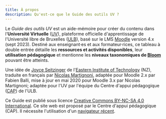 ```yaml
---
title: À propos
description: Qu'est-ce que le Guide des outils UV ?
---
```


Le _Guide des outils UV_ est un aide-mémoire pour créer du contenu dans l'**Université Virtuelle** ([UV](UV)), plateforme officielle d'apprentissage de l'Université libre de Bruxelles ([ULB][ULB]), basé sur le LMS [Moodle](Moodle) version 4.x (sept 2023). Destiné aux enseignant·es et aux formateur·rices, ce tableau à double entrée détaille les **ressources et activités disponibles**, leur **utilisation pédagogique** et mentionne les **niveaux taxonomiques de [Bloom][bloom]** pouvant être atteints.



Une idée de [Joyce Seitzinger](https://twitter.com/catspyjamasnz) de l'[Eastern Institute of Technology](https://www.eit.ac.nz/) (NZ), traduite en français par [Nicolas Martignoni][nm], adaptée pour Moodle 2.x par Fabien Balli, mise à jour en mai 2020 pour Moodle 3.x par Nicolas Martignoni; adaptée pour l'UV par l'équipe du Centre d'appui pédagogique ([CAP][CAP]) de l'ULB. 

Ce Guide est publié sous licence [Creative Commons BY-NC-SA 4.0 International][cc].
Ce site web est proposé par le Centre d'appui pédagogique (CAP). Il nécessite l'utilisation d'un [navigateur récent][browser].

 [Moodle]: https://moodle.org/
 [bloom]: https://fr.wikipedia.org/wiki/Taxonomie_de_Bloom
 [cc]: https://creativecommons.org/licenses/by-nc-sa/4.0/
 [browser]: https://browsehappy.com/
 [nm]: https://blog.martignoni.net/a-propos/
 [UV]: https://uv.ulb.ac.be/
 [CAP]: https://www.ulb.be/fr/l-ulb-et-l-ecole/cap-centre-d-appui-pedagogique
 [ULB]: https://www.ulb.be/
